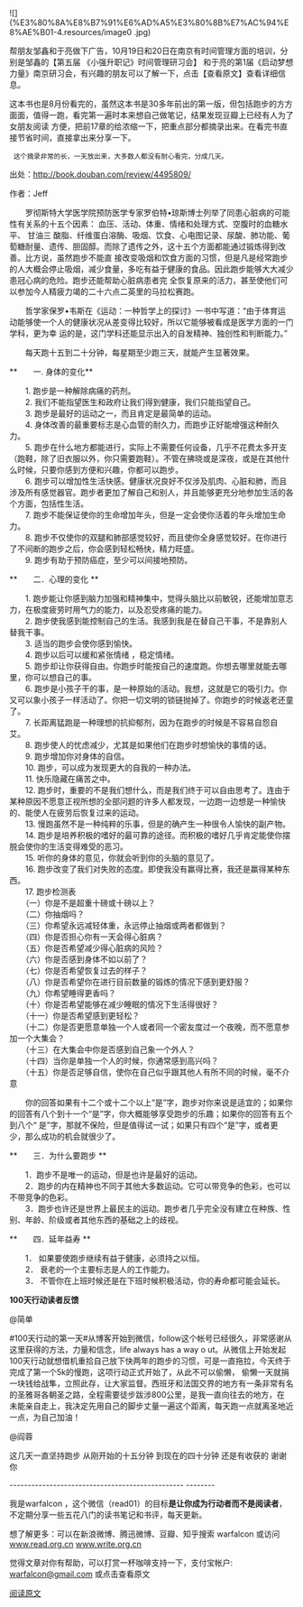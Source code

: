 ![](%E3%80%8A%E8%B7%91%E6%AD%A5%E3%80%8B%E7%AC%94%E8%AE%B01-4.resources/image0
.jpg)

帮朋友邹鑫和于亮做下广告，10月19日和20日在南京有时间管理方面的培训，分别是邹鑫的【第五届 《小强升职记》时间管理研习会】
和于亮的第1届《启动梦想力量》南京研习会，有兴趣的朋友可以了解一下，点击【查看原文】查看详细信息。

  

这本书也是8月份看完的，虽然这本书是30多年前出的第一版，但包括跑步的方方面面，值得一跑，看完第一遍时本来想自己做笔记，结果发现豆瓣上已经有人为了女朋友阅读
方便，把前17章的给浓缩一下，把重点部分都摘录出来。在看完书直接节省时间，直接拿出来分享一下。

     这个摘录非常的长，一天放出来，大多数人都没有耐心看完，分成几天。 

  

出处：http://book.douban.com/review/4495809/

作者：Jeff  

  

　　罗彻斯特大学医学院预防医学专家罗伯特•琼斯博士列举了同患心脏病的可能性有关系的十五个因素： 血压、活动、体重、情绪和处理方式、空腹时的血糖水平、 甘油三
酸脂、纤维蛋白溶酶、吸烟、饮食、心电图记录、尿酸、肺功能、葡萄糖耐量、遗传、胆固醇。而除了遗传之外，这十五个方面都能通过锻炼得到改善。比方说，虽然跑步不能直
接改变吸烟和饮食方面的习惯，但是凡是经常跑步的人大概会停止吸烟，减少食量，多吃有益于健康的食品。因此跑步能够大大减少患冠心病的危险。跑步还能帮助心脏病患者完
全恢复原来的活力，甚至使他们可以参加今人精疲力竭的二十六点二英里的马拉松赛跑。  
  
　　哲学家保罗•韦斯在《运动：一种哲学上的探讨》一书中写道：“由于体育运动能够使一个人的健康状况从差变得比较好，所以它能够被看成是医学方面的一门学科，更为幸
运的是，这门学科还能显示出入的自发精神、独创性和判断能力。”  
  
　　每天跑十五到二十分钟，每星期至少跑三天，就能产生显著效果。  
  
  
**　　一. 身体的变化**    
  
　　1. 跑步是一种解除病痛的药剂。    
　　2. 我们不能指望医生和政府让我们得到健康，我们只能指望自己。    
　　3. 跑步是最好的运动之一，而且肯定是最简单的运动。    
　　4. 身体改善的最重要标志是心血管的耐久力，而跑步正好能增强这种耐久力。    
　　5. 跑步在什么地方都能进行，实际上不需要任何设备，几乎不花费太多开支（跑鞋，除了旧衣服以外，你只需要跑鞋）。不管在拂晓或是深夜，或是在其他什么时候，只要你感到方便和兴趣，你都可以跑步。    
　　6. 跑步可以增加性生活快感。健康状况良好不仅涉及肌肉、心脏和肺，而且涉及所有感觉器官。跑步者更加了解自己和别人，并且能够更充分地参加生活的各个方面，包括性生活。    
　　7. 跑步不能保证使你的生命增加年头，但是一定会使你活着的年头增加生命力。    
　　8. 跑步不仅使你的双腿和肺部感觉较好，而且使你全身感觉较好。在你进行了不间断的跑步之后，你会感到轻松畅快，精力旺盛。    
　　9. 跑步有助于预防癌症，至少可以间接地预防。    
  
  
**　　二．心理的变化  **  
  
　　1. 跑步能让你感到脑力加强和精神集中，觉得头脑比以前敏锐，还能增加意志力，在极度疲劳时用气力的能力，以及忍受疼痛的能力。    
　　2. 跑步使我感到能控制自己的生活。我感到我是在替自己干事，不是靠别人替我干事。    
　　3. 适当的跑步会使你感到愉快。    
　　4. 跑步以后可以缓和紧张情绪 ，稳定情绪。    
　　5. 跑步却让你获得自由。你跑步时能按自己的速度跑。你想去哪里就能去哪里，你可以想自己的事。    
　　6. 跑步是小孩子干的事，是一种原始的活动。我想，这就是它的吸引力。你又可以象小孩子一样活动了。你把一切文明的锁链抛掉了。你跑步的时候返老还童了。    
　　7. 长距离猛跑是一种理想的抗抑郁剂，因为在跑步的时候是不容易自怨自艾。    
　　8. 跑步使人的忧虑减少，尤其是如果他们在跑步时想愉快的事情的话。    
　　9. 跑步增加你对身体的自信。    
　　10. 跑步，可以成为发现更大的自我的一种办法。    
　　11. 快乐隐藏在痛苦之中。    
　　12. 跑步时，重要的不是我们想什么，而是我们终于可以自由思考了。连由于某种原因不愿意正视所想的全部问题的许多人都发现，一边跑一边想是一种愉快的、能使人在疲劳后恢复过来的运动。  
　　13. 慢跑虽然不是一种纯粹的乐事，但是的确产生一种很令人愉快的副产物。    
　　14. 跑步是培养积极的嗜好的最可靠的途径。而积极的嗜好几乎肯定能使你摆脱会使你的生活变得难受的恶习。    
　　15. 听你的身体的意见，你就会听到你的头脑的意见了。    
　　16. 跑步改变了我们对失败的态度。即使我没有赢得比赛，我还是赢得某种东西。    
　　17. 跑步检测表    
　　（一）你是不是超重十磅或十磅以上？  
　　（二）你抽烟吗？  
　　（三）你希望永远减轻体重，永远停止抽烟或两者都做到？  
　　（四）你是否担心你有一天会得心脏病？  
　　（五）你是否希望减少得心脏病的风险？  
　　（六）你是否感到身体不如以前了？  
　　（七）你是否希望恢复过去的样子？  
　　（八）你是否希望你在进行目前数量的锻炼的情况下感到更舒服？  
　　（九）你希望睡得更香吗？  
　　（十）你是否希望能够在减少睡眠的情况下生活得很好？  
　　（十一）你是否希望感到更轻松？  
　　（十二）你是否更愿意单独一个人或者同一个密友度过一个夜晚，而不愿意参加一个大集会？  
　　（十三）在大集会中你是否感到自己象一个外人？  
　　（十四）当你是单独一个人的时候，你通常感到高兴吗？  
　　（十五）你是否足够自信，使你在自己似乎跟其他人有所不同的时候，毫不介意  
  
  
　　你的回答如果有十二个或十二个以上“是”字，跑步对你来说是适宜的；如果你的回答有八个到十一个“是”字，你大概能够享受跑步的乐趣；如果你的回答有五个到八个“
是”字，那就不保险，但是值得试一试；如果只有四个“是”字，或者更少，那么成功的机会就很少了。  
  
  
**　　三．为什么要跑步  **  
  
　　1．跑步不是唯一的运动，但是也许是最好的运动。  
　　2．跑步的内在精神也不同于其他大多数运动。它可以带竞争的色彩，也可以不带竞争的色彩。  
　　3．跑步也许还是世界上最民主的运动。跑步者几乎完全没有建立在种族、性别、年龄、阶级或者其他东西的基础之上的歧视。  
  
  
**　　四．延年益寿  **  
  
　　1． 如果要使跑步继续有益于健康，必须持之以恒。  
　　2． 衰老的一个主要标志是人的工作能力。  
　　3． 不管你在上班时候还是在下班时候积极活动，你的寿命都可能会延长。  

  

**100天行动读者反馈**

@简单

#100天行动的第一天#从博客开始到微信，follow这个帐号已经很久，非常感谢从这里获得的方法，力量和信念，life always has a way o
ut。从微信上开始发起100天行动就想借机重拾自己放下快两年的跑步的习惯，可是一直拖拉，今天终于完成了第一个5k的慢跑，这项行动正式开始了，从此不可以偷懒，
偷懒一天就捐一块钱给战隼，立照此存，让大家监督。西班牙和法国交界的地方有一条非常有名的圣雅哥各朝圣之路，全程需要徒步跋涉800公里，是我一直向往去的地方，在
未能亲自走上，我决定先用自己的脚步丈量一遍这个距离，每天跑一点就离圣地近一点，为自己加油！  

  

@阎蓉

这几天一直坚持跑步 从刚开始的十五分钟 到现在的四十分钟 还是有收获的 谢谢你

\------------------------------------------------  \--------

我是warfalcon  ，这个微信（read01）的目标**是让你成为行动者而不是阅读者**，不定期分享一些五花八门的读书笔记和书评，每天更新。

  

想了解更多：可以在新浪微博、腾迅微博、豆瓣、知乎搜索 warfalcon 或访问  www.read.org.cn  www.write.org.cn

  

觉得文章对你有帮助，可以打赏一杯咖啡支持一下，支付宝帐户:  warfalcon@gmail.com  或点击查看原文

  

  

[阅读原文](http://t.cn/z8B72au#wechat_redirect)

